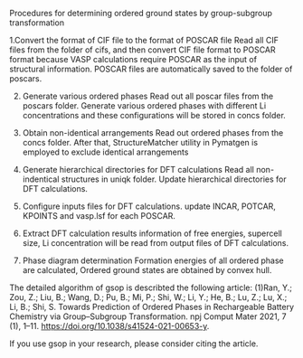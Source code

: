 Procedures for determining ordered ground states by group-subgroup transformation

1.Convert the format of CIF file to the format of POSCAR file 
Read all CIF files from the folder of cifs, and then convert CIF file format to POSCAR format because VASP calculations require POSCAR as the input of structural information. POSCAR files are automatically saved to the folder of poscars.

2. Generate various ordered phases
Read out all poscar files from the poscars folder. Generate various ordered phases with different Li concentrations and these configurations will be stored in concs folder.

3. Obtain non-identical arrangements
Read out ordered phases from the concs folder. After that, StructureMatcher utility in Pymatgen is employed to exclude identical arrangements

4. Generate hierarchical directories for DFT calculations
Read all non-indentical structures in uniqk folder. Update hierarchical directories  for DFT calculations.     

5. Configure inputs files for DFT calculations.
update INCAR, POTCAR, KPOINTS and vasp.lsf for each POSCAR.

6. Extract DFT calculation results
information of free energies, supercell size, Li concentration will be read from output files of DFT calculations.

7. Phase diagram determination
Formation energies of all ordered phase are calculated, Ordered ground states are obtained by convex hull.

The detailed algorithm of gsop is describted the following article:
(1)Ran, Y.; Zou, Z.; Liu, B.; Wang, D.; Pu, B.; Mi, P.; Shi, W.; Li, Y.; He, B.; Lu, Z.; Lu, X.; Li, B.; Shi, S. Towards Prediction of Ordered Phases in Rechargeable Battery Chemistry via Group–Subgroup Transformation. npj Comput Mater 2021, 7 (1), 1–11. https://doi.org/10.1038/s41524-021-00653-y.

If you use gsop in your research, please consider citing the article.
